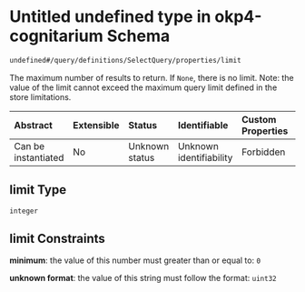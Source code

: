 # Untitled undefined type in okp4-cognitarium Schema

```txt
undefined#/query/definitions/SelectQuery/properties/limit
```

The maximum number of results to return. If `None`, there is no limit. Note: the value of the limit cannot exceed the maximum query limit defined in the store limitations.

| Abstract            | Extensible | Status         | Identifiable            | Custom Properties | Additional Properties | Access Restrictions | Defined In                                                                     |
| :------------------ | :--------- | :------------- | :---------------------- | :---------------- | :-------------------- | :------------------ | :----------------------------------------------------------------------------- |
| Can be instantiated | No         | Unknown status | Unknown identifiability | Forbidden         | Allowed               | none                | [okp4-cognitarium.json\*](schema/okp4-cognitarium.json "open original schema") |

## limit Type

`integer`

## limit Constraints

**minimum**: the value of this number must greater than or equal to: `0`

**unknown format**: the value of this string must follow the format: `uint32`
